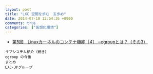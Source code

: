 ```yaml
---
layout: post
title: "LXC 空間を歩む　五歩め"
date: 2014-07-10 12:54:36 +0900
comments: true
categories: ["仮想化環境"]
---
```


* [第5回　Linuxカーネルのコンテナ機能［4］ ─cgroupとは？（その3）](http://gihyo.jp/admin/serial/01/linux_containers/0005)

>
    サブシステム紹介（続き）
    cgroup の今後
    まとめ
    LXC-JPグループ

